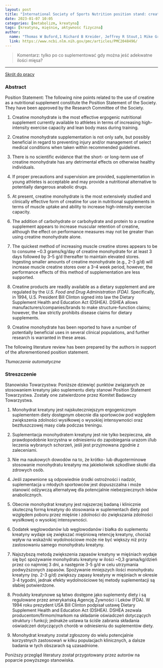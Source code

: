 ```yaml
---
layout: post
title: "International Society of Sports Nutrition position stand: creatine supplementation and exercise"
date: 2023-01-07 10:05
categories: [metabolizm, kreatyna]
tags: [kreatyna, mięśnie, aktywnośc fizyczna]
author:
  name: "Thomas W Buford,1 Richard B Kreider, Jeffrey R Stout,1 Mike Greenwood,1 Bill Campbell,1 Marie Spano,1 Tim Ziegenfuss,1 Hector Lopez,1 Jamie Landis,1 and Jose Antonio1 "
  link: https://www.ncbi.nlm.nih.gov/pmc/articles/PMC2048496/
---
```


> Komentarz:
> tylko po co suplementować gdy można jeść adekwatne ilości mięsa?
> 
<hr>

[Skrót do pracy](https://www.ncbi.nlm.nih.gov/pmc/articles/PMC2048496/) 

### Abstract
Position Statement: The following nine points related to the use of creatine as a nutritional supplement constitute the Position Statement of the Society. They have been approved by the Research Committee of the Society.

1. Creatine monohydrate is the most effective ergogenic nutritional supplement currently available to athletes in terms of increasing high-intensity exercise capacity and lean body mass during training.

2. Creatine monohydrate supplementation is not only safe, but possibly beneficial in regard to preventing injury and/or management of select medical conditions when taken within recommended guidelines.

3. There is no scientific evidence that the short- or long-term use of creatine monohydrate has any detrimental effects on otherwise healthy individuals.

4. If proper precautions and supervision are provided, supplementation in young athletes is acceptable and may provide a nutritional alternative to potentially dangerous anabolic drugs.

5. At present, creatine monohydrate is the most extensively studied and clinically effective form of creatine for use in nutritional supplements in terms of muscle uptake and ability to increase high-intensity exercise capacity.

6. The addition of carbohydrate or carbohydrate and protein to a creatine supplement appears to increase muscular retention of creatine, although the effect on performance measures may not be greater than using creatine monohydrate alone.

7. The quickest method of increasing muscle creatine stores appears to be to consume ~0.3 grams/kg/day of creatine monohydrate for at least 3 days followed by 3–5 g/d thereafter to maintain elevated stores. Ingesting smaller amounts of creatine monohydrate (e.g., 2–3 g/d) will increase muscle creatine stores over a 3–4 week period, however, the performance effects of this method of supplementation are less supported.

8. Creatine products are readily available as a dietary supplement and are regulated by the _U.S. Food and Drug Administration (FDA)_. Specifically, in 1994, U.S. President Bill Clinton signed into law the Dietary Supplement Health and Education Act (DSHEA). DSHEA allows manufacturers/companies/brands to make structure-function claims; however, the law strictly prohibits disease claims for dietary supplements.

9. Creatine monohydrate has been reported to have a number of potentially beneficial uses in several clinical populations, and further research is warranted in these areas.

The following literature review has been prepared by the authors in support of the aforementioned position statement.

*Tłumaczenie automatyczne*

### Streszczenie
Stanowisko Towarzystwa: Poniższe dziewięć punktów związanych ze stosowaniem kreatyny jako suplementu diety stanowi Position Statement Towarzystwa. Zostały one zatwierdzone przez Komitet Badawczy Towarzystwa.

1. Monohydrat kreatyny jest najskuteczniejszym ergogenicznym suplementem diety dostępnym obecnie dla sportowców pod względem zwiększenia zdolności wysiłkowej o wysokiej intensywności oraz beztłuszczowej masy ciała podczas treningu.

2. Suplementacja monohydratem kreatyny jest nie tylko bezpieczna, ale prawdopodobnie korzystna w odniesieniu do zapobiegania urazom i/lub leczenia wybranych schorzeń, jeśli jest przyjmowana zgodnie z zaleceniami.

3. Nie ma naukowych dowodów na to, że krótko- lub długoterminowe stosowanie monohydratu kreatyny ma jakiekolwiek szkodliwe skutki dla zdrowych osób.

4. Jeśli zapewnione są odpowiednie środki ostrożności i nadzór, suplementacja u młodych sportowców jest dopuszczalna i może stanowić odżywczą alternatywę dla potencjalnie niebezpiecznych leków anabolicznych.

5. Obecnie monohydrat kreatyny jest najszerzej badaną i klinicznie skuteczną formą kreatyny do stosowania w suplementach diety pod względem poboru przez mięśnie i zdolności do zwiększania zdolności wysiłkowej o wysokiej intensywności.

6. Dodatek węglowodanów lub węglowodanów i białka do suplementu kreatyny wydaje się zwiększać mięśniową retencję kreatyny, chociaż wpływ na wskaźniki wydolnościowe może nie być większy niż przy zastosowaniu samego monohydratu kreatyny.

7. Najszybszą metodą zwiększenia zapasów kreatyny w mięśniach wydaje się być spożywanie monohydratu kreatyny w ilości ~0,3 grama/kg/dzień przez co najmniej 3 dni, a następnie 3-5 g/d w celu utrzymania podwyższonych zapasów. Spożywanie mniejszych ilości monohydratu kreatyny (np. 2-3 g/d) zwiększy zapasy kreatyny w mięśniach w okresie 3-4 tygodni, jednak efekty wydolnościowe tej metody suplementacji są słabiej potwierdzone.

8. Produkty kreatynowe są łatwo dostępne jako suplementy diety i są regulowane przez amerykańską Agencję Żywności i Leków (FDA). W 1994 roku prezydent USA Bill Clinton podpisał ustawę Dietary Supplement Health and Education Act (DSHEA). DSHEA zezwala producentom/firmom/markom na składanie oświadczeń dotyczących struktury i funkcji; jednakże ustawa ta ściśle zabrania składania oświadczeń dotyczących chorób w odniesieniu do suplementów diety.

9. Monohydrat kreatyny został zgłoszony do wielu potencjalnie korzystnych zastosowań w kilku populacjach klinicznych, a dalsze badania w tych obszarach są uzasadnione.

Poniższy przegląd literatury został przygotowany przez autorów na poparcie powyższego stanowiska.
